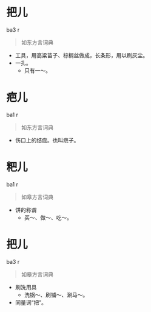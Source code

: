 # 把儿
ba3 r
> 如东方言词典
- 工具，用高粱苗子、棕榈丝做成，长条形，用以刷灰尘。
- 一扎。
  - 只有一～。

# 疤儿
ba1 r
> 如东方言词典
- 伤口上的结痂。也叫疤子。

# 粑儿
ba1 r
> 如皋方言词典
- 饼的称谓
  - 买～、做～、吃～。

# 把儿
ba3 r
> 如皋方言词典
- 刷洗用具
  - 洗锅～、刷铺～、涮马～。
- 同量词“把”。
